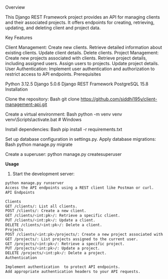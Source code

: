 Overview

This Django REST Framework project provides an API for managing clients and their associated projects. It offers endpoints for creating, retrieving, updating, and deleting client and project data.

Key Features

Client Management:
Create new clients.
Retrieve detailed information about existing clients.
Update client details.
Delete clients.
Project Management:
Create new projects associated with clients.
Retrieve project details, including assigned users.
Assign users to projects.
Update project details.
User Authentication:
Implement user authentication and authorization to restrict access to API endpoints.
Prerequisites

Python 3.12.5
Django 5.0.6
Django REST Framework
PostgreSQL 15.8
Installation

Clone the repository:
Bash
git clone https://github.com/siddhi195y/client-management-api.git


Create a virtual environment:
Bash
python -m venv venv
venv\Scripts\activate.bat  # Windows

Install dependencies:
Bash
pip install -r requirements.txt


Set up database configuration in settings.py.
Apply database migrations:
Bash
python manage.py migrate

Create a superuser:
   python manage.py createsuperuser


**Usage**

1. Start the development server:
```bash
python manage.py runserver
Access the API endpoints using a REST client like Postman or curl.   
API Endpoints

Clients
GET /clients/: List all clients.
POST /clients/: Create a new client.
GET /clients/<int:pk>/: Retrieve a specific client.
PUT /clients/<int:pk>/: Update a client.
DELETE /clients/<int:pk>/: Delete a client.
Projects
POST /clients/<int:pk>/projects/: Create a new project associated with a client.
GET /projects/: List projects assigned to the current user.
GET /projects/<int:pk>/: Retrieve a specific project.
PUT /projects/<int:pk>/: Update a project.
DELETE /projects/<int:pk>/: Delete a project.
Authentication

Implement authentication  to protect API endpoints.
Add appropriate authentication headers to your API requests.


